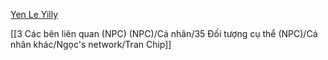 [Yen Le Yilly](https://www.facebook.com/yenle.lethihaiyen/friends)

[[3 Các bên liên quan (NPC) (NPC)/Cá nhân/35 Đối tượng cụ thể (NPC)/Cá nhân khác/Ngọc's network/Tran Chip]]